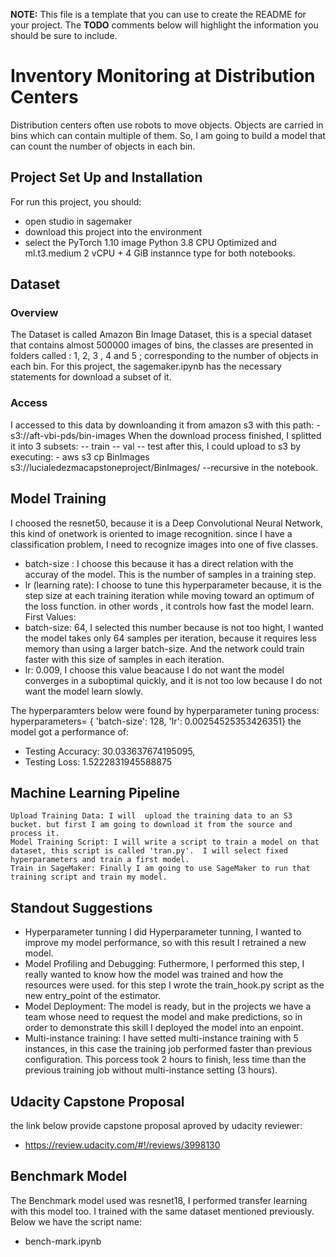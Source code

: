**NOTE:** This file is a template that you can use to create the README for your project. The **TODO** comments below will highlight the information you should be sure to include.

# Inventory Monitoring at Distribution Centers

Distribution centers often use robots to move objects. Objects are carried in bins which can contain multiple of them.
So, I am going to build a model that can count the number of objects in each bin.

## Project Set Up and Installation

For run this project, you should:
-  open studio in sagemaker 
- download this project into the environment
- select the PyTorch 1.10 image Python 3.8 CPU Optimized and ml.t3.medium 2 vCPU + 4 GiB instannce type for both notebooks.


## Dataset

### Overview

The Dataset is called  Amazon Bin Image Dataset, this is a special dataset that contains almost 500000 images of bins, the classes are presented in folders called : 1, 2, 3 , 4 and 5 ; corresponding to the number of objects in  each bin.
For this project, the sagemaker.ipynb has the necessary statements for download a subset of it. 

### Access
I accessed to this data by  downloanding it from amazon s3 with this path: 
    - s3://aft-vbi-pds/bin-images
When the download process finished, I splitted it into 3 subsets:
    -- train
    -- val
    -- test
after this, I could upload to s3 by executing:
    - aws s3 cp  BinImages  s3://lucialedezmacapstoneproject/BinImages/  --recursive
  in the notebook.

## Model Training


I choosed the resnet50, because it is a Deep Convolutional Neural Network,  this kind of onetwork is oriented to image recognition.  since I have a classification problem, I need to recognize images into one of five classes. 
- batch-size :  I choose this because  it has a direct relation with the accuray of the model. This is the number of samples in a training step.
- lr (learning rate): I choose to tune this hyperparameter because,  it is the  step size at each training iteration while moving toward an optimum  of the loss function. in other words , it controls how fast the model learn.
First Values:
- batch-size: 64, I selected this number because is not too hight, I wanted the model takes only 64 samples per iteration, because  it requires less memory than using a larger batch-size. And the network could train faster with this size of samples in each iteration.
- lr: 0.009,  I choose this value  beacause  I do not want the model converges in  a suboptimal quickly, and it is not too low because I do not want the model learn slowly.

The   hyperparamters below were found by hyperparameter tuning process:
hyperparameters= { 'batch-size':  128,  'lr': 0.00254525353426351}
the model got a performance of:
- Testing Accuracy: 30.033637674195095,
- Testing Loss: 1.5222831945588875



## Machine Learning Pipeline

    Upload Training Data: I will  upload the training data to an S3 bucket. but first I am going to download it from the source and process it.
    Model Training Script: I will write a script to train a model on that dataset, this script is called 'tran.py'.  I will select fixed hyperparameters and train a first model.
    Train in SageMaker: Finally I am going to use SageMaker to run that training script and train my model.
    


## Standout Suggestions
  - Hyperparameter tunning  I did Hyperparameter tunning, I wanted to improve my model performance, so with this result I retrained a new model. 
  - Model Profiling and Debugging: Futhermore, I performed this step, I really wanted to know how the model was trained and how the resources were used. for this step I wrote the train_hook.py script as the new  entry_point of the estimator.
  - Model Deployment:  The model is ready, but in the projects we have a team whose need to request the model and make predictions, so in order to demonstrate this skill I deployed the model into an enpoint.
  - Multi-instance training: I have setted multi-instance training with 5 instances, in this case the training job performed faster than previous configuration. This porcess took 2 hours to finish, less time than the previous training job without multi-instance setting (3 hours).
  
  ## Udacity Capstone Proposal
   the link below provide capstone proposal aproved by udacity reviewer:
   - https://review.udacity.com/#!/reviews/3998130
   
   ## Benchmark Model
   The  Benchmark model used was resnet18, I performed transfer learning with this model too.  I trained with the same dataset mentioned previously.
   Below we have the script name:
   - bench-mark.ipynb